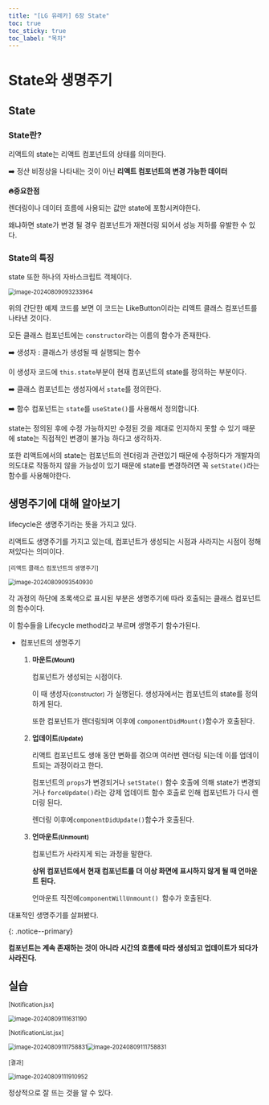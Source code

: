 ```yaml
---
title: "[LG 유레카] 6장 State"
toc: true
toc_sticky: true
toc_label: "목차"
---
```


# State와 생명주기

## State 

### State란?

리액트의 state는 리액트 컴포넌트의 상태를 의미한다. 

➡️ 정산 비정상을 나타내는 것이 아닌 **리액트 컴포넌트의 변경 가능한 데이터**



**🔥중요한점**

렌더링이나 데이터 흐름에 사용되는 값만 state에 포함시켜야한다.

왜냐하면 state가 변경 될 경우 컴포넌트가 재렌더링 되어서 성능 저하를 유발한 수 있다. 

### State의 특징

state 또한 하나의 자바스크립트 객체이다. 

<img src="../../../images/2024-08-09-State/image-20240809093233964.png" alt="image-20240809093233964" style="zoom:80%;" />

위의 간단한 예제 코드를 보면 이 코드는 LikeButton이라는 리액트 클래스 컴포넌트를 나타낸 것이다.

모든 클래스 컴포넌트에는 `constructor`라는 이름의 함수가 존재한다.

➡️ 생성자 : 클래스가 생성될 때 실행되는 함수



이 생성자 코드에 `this.state`부분이 현재 컴포넌트의 state를 정의하는 부분이다. 

➡️ 클래스 컴포넌트는 생성자에서 `state`를 정의한다.

➡️ 함수 컴포넌트는 `state`를 `useState()`를 사용해서 정의합니다.



state는 정의된 후에 수정 가능하지만 수정된 것을 제대로 인지하지 못할 수 있기 때문에 <span class="hlm">state는 직접적인 변경이 불가능 하다</span>고 생각하자.



또한 리액트에서의 state는 컴포넌트의 렌더링과 관련있기 때문에 수정하다가 개발자의 의도대로 작동하지 않을 가능성이 있기 때문에 <span  calss="hlm">state를 변경하려면 꼭 `setState()`라는 함수를 사용</span>해야한다.

## 생명주기에 대해 알아보기

lifecycle은 생명주기라는 뜻을 가지고 있다.

리액트도 생명주기를 가지고 있는데, 컴포넌트가 생성되는 시점과 사라지는 시점이 정해져있다는 의미이다.

<small>[리액트 클래스 컴포넌트의 셍명주기]</small>

<img src="/../../images/2024-08-09-State/image-20240809093540930.png" alt="image-20240809093540930" style="zoom:80%;" />

각 과정의 하단에 초록색으로 표시된 부분은 생명주기에 따라 호출되는 클래스 컴포넌트의 함수이다.

이 함수들을 Lifecycle method라고 부르며 생명주기 함수가된다.

- 컴포넌트의 생명주기

  1. **마운트<small>(Mount)</small>**

     컴포넌트가 생성되는 시점이다.

     이 때 생성자<small>(constructor)</small> 가 실행된다. 생성자에서는 컴포넌트의 state를 정의하게 된다. 

     또한 컴포넌트가 렌더링되며 이후에 `componentDidMount()`함수가 호출된다.

  2. **업데이트<small>(Update)</small>**

     리액트 컴포넌트도 생애 동안 변화를 겪으며 여러번 렌더링 되는데 이를 업데이트되는 과정이라고 한다.

      컴포넌트의 `props`가 변경되거나 `setState()` 함수 호출에 의해 state가 변경되거나 `forceUpdate()`라는 강제 업데이트 함수 호출로 인해 컴포넌트가 다시 렌더링 된다.

     렌더링 이후에` componentDidUpdate() `함수가 호출된다.

  3. **언마운트<small>(Unmount)</small>**

     컴포넌트가 사라지게 되는 과정을 말한다.

     **상위 컴포넌트에서 현재 컴포넌트를 더 이상 화면에 표시하지 않게 될 때 언마운트 된다.**

     언마운트 직전에`componentWillUnmount() `함수가 호출된다.

대표적인 생명주기를 살펴봤다.

{: .notice--primary}

**컴포넌트는 계속 존재하는 것이 아니라 시간의 흐름에 따라 생성되고 업데이트가 되다가 사라진다.**

## 실습

<small>[Notification.jsx]</small>

<img src="/../../images/2024-08-09-State/image-20240809111631190.png" alt="image-20240809111631190" style="zoom:80%;" />

<small>[NotificationList.jsx]</small>

<img src="/../../images/2024-08-09-State/image-20240809111758831.png" alt="image-20240809111758831" style="zoom:80%;" /><img src="/../../images/2024-08-09-State/image-20240809111758831.png" alt="image-20240809111758831" style="zoom:80%;" />

<small>[결과]</small>

<img src="../../../images/2024-08-09-State/image-20240809111910952.png" alt="image-20240809111910952" style="zoom:80%;" />

정상적으로 잘 뜨는 것을 알 수 있다.